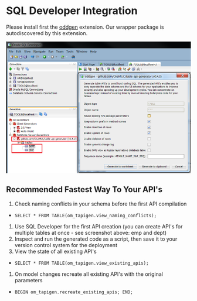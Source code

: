 # SQL Developer Integration

Please install first the [oddgen](https://www.oddgen.org/) extension. Our wrapper package is autodiscovered by this extension.

![SQL Developer Integration](images/sql-developer-integration.png)


## Recommended Fastest Way To Your API's

1. Check naming conflicts in your schema before the first API compilation
  - `SELECT * FROM TABLE(om_tapigen.view_naming_conflicts);`
1. Use SQL Developer for the first API creation (you can create API's for multiple tables at once - see screenshot above: emp and dept)
1. Inspect and run the generated code as a script, then save it to your version control system for the deployment
1. View the state of all existing API's
  - `SELECT * FROM TABLE(om_tapigen.view_existing_apis);`
1. On model changes recreate all existing API's with the original parameters
  - `BEGIN om_tapigen.recreate_existing_apis; END;`